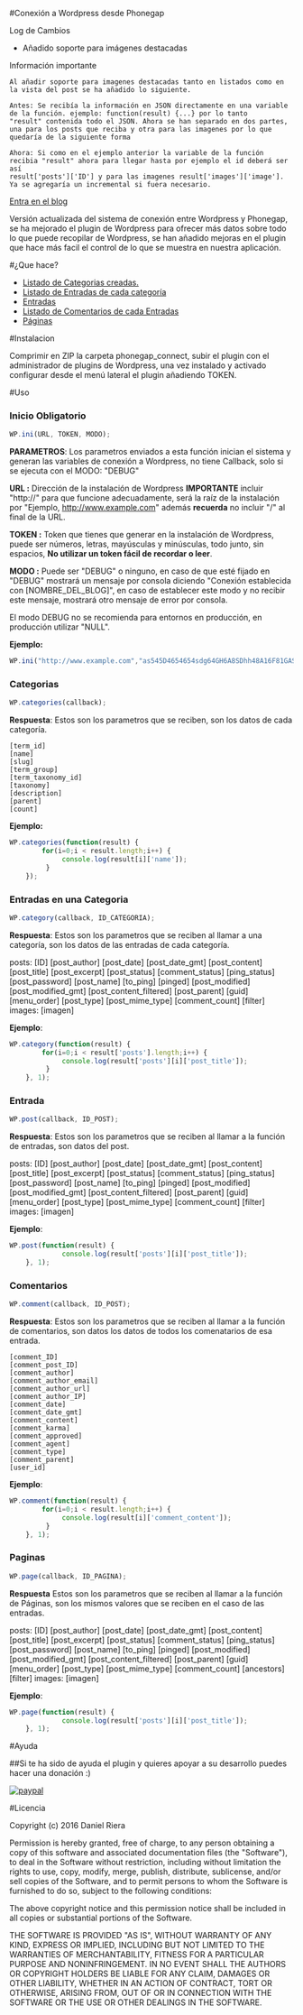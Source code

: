 #Conexión a Wordpress desde Phonegap


Log de Cambios

- Añadido soporte para imágenes destacadas


Información importante
````
Al añadir soporte para imagenes destacadas tanto en listados como en la vista del post se ha añadido lo siguiente.

Antes: Se recibía la información en JSON directamente en una variable de la función. ejemplo: function(result) {...} por lo tanto
"result" contenida todo el JSON. Ahora se han separado en dos partes, una para los posts que reciba y otra para las imagenes por lo que quedaría de la siguiente forma

Ahora: Si como en el ejemplo anterior la variable de la función recibia "result" ahora para llegar hasta por ejemplo el id deberá ser así
result['posts']['ID'] y para las imagenes result['images']['image']. Ya se agregaría un incremental si fuera necesario.

````
<a href="http://danielriera.net/phonegap/conectar-wordpress-con-aplicacion-phonegap" target="_blank">Entra en el blog</a>

Versión actualizada del sistema de conexión entre Wordpress y Phonegap, se ha mejorado el plugin de Wordpress para ofrecer más datos sobre todo lo que puede recopilar de Wordpress, se han añadido mejoras en el plugin que hace más facil el control de lo que se muestra en nuestra aplicación.

#¿Que hace?

- [Listado de Categorias creadas.](https://github.com/DanielRiera/phonegap-wordpress#categorias)
- [Listado de Entradas de cada categoría](https://github.com/DanielRiera/phonegap-wordpress#entradas-en-una-categoria)
- [Entradas](https://github.com/DanielRiera/phonegap-wordpress#entrada)
- [Listado de Comentarios de cada Entradas](https://github.com/DanielRiera/phonegap-wordpress#comentarios)
- [Páginas](https://github.com/DanielRiera/phonegap-wordpress#paginas)

#Instalacion

Comprimir en ZIP la carpeta phonegap_connect, subir el plugin con el administrador de plugins de Wordpress, una vez instalado y activado configurar desde el menú lateral el plugin añadiendo TOKEN.

#Uso

### Inicio **Obligatorio**

```javascript
WP.ini(URL, TOKEN, MODO);
```

**PARAMETROS**:
Los parametros enviados a esta función inician el sistema y generan las variables de conexión a Wordpress, no tiene Callback, solo si se ejecuta con el MODO: "DEBUG"

**URL :** Dirección de la instalación de Wordpress **IMPORTANTE** incluir "http://" para que funcione adecuadamente, será la raíz de la instalación por "Ejemplo, http://www.example.com" además **recuerda** no incluir "/" al final de la URL.

**TOKEN :** Token que tienes que generar en la instalación de Wordpress, puede ser números, letras, mayúsculas y minúsculas, todo junto, sin espacios, **No utilizar un token fácil de recordar o leer**.

**MODO :** Puede ser "DEBUG" o ninguno, en caso de que esté fijado en "DEBUG" mostrará un mensaje por consola diciendo "Conexión establecida con [NOMBRE_DEL_BLOG]", en caso de establecer este modo y no recibir este mensaje, mostrará otro mensaje de error por consola.

El modo DEBUG no se recomienda para entornos en producción, en producción utilizar "NULL". 


**Ejemplo:**
```javascript
WP.ini("http://www.example.com","as545D4654654sdg64GH6A8SDhh48A16F81GAS6H468J4", "DEBUG");
```


### Categorias

```javascript
WP.categories(callback);
```

**Respuesta**:
Estos son los parametros que se reciben, son los datos de cada categoría.

    [term_id]
    [name]
    [slug]
    [term_group]
    [term_taxonomy_id]
    [taxonomy]
    [description]
    [parent]
    [count]


**Ejemplo:**
```javascript
WP.categories(function(result) {
        for(i=0;i < result.length;i++) {
             console.log(result[i]['name']);
         }
    });
```

### Entradas en una Categoria

```javascript
WP.category(callback, ID_CATEGORIA);
```
**Respuesta**:
Estos son los parametros que se reciben al llamar a una categoría, son los datos de las entradas de cada categoría.

posts:
    [ID]
    [post_author]
    [post_date]
    [post_date_gmt] 
    [post_content] 
    [post_title] 
    [post_excerpt] 
    [post_status]
    [comment_status]
    [ping_status] 
    [post_password] 
    [post_name]
    [to_ping] 
    [pinged] 
    [post_modified] 
    [post_modified_gmt]
    [post_content_filtered] 
    [post_parent] 
    [guid] 
    [menu_order]
    [post_type]
    [post_mime_type] 
    [comment_count]
    [filter]
images:
    [imagen]

**Ejemplo**:

```javascript
WP.category(function(result) {
        for(i=0;i < result['posts'].length;i++) {
             console.log(result['posts'][i]['post_title']);
         }
    }, 1);
```

### Entrada

```javascript
WP.post(callback, ID_POST);
```

**Respuesta**:
Estos son los parametros que se reciben al llamar a la función de entradas, son datos del post.

posts:
    [ID]
    [post_author]
    [post_date]
    [post_date_gmt] 
    [post_content] 
    [post_title] 
    [post_excerpt] 
    [post_status]
    [comment_status]
    [ping_status] 
    [post_password] 
    [post_name]
    [to_ping] 
    [pinged] 
    [post_modified] 
    [post_modified_gmt]
    [post_content_filtered] 
    [post_parent] 
    [guid] 
    [menu_order]
    [post_type]
    [post_mime_type] 
    [comment_count]
    [filter]
images:
    [imagen]

**Ejemplo**:

```javascript
WP.post(function(result) {
             console.log(result['posts'][i]['post_title']);
    }, 1);
```

### Comentarios

```javascript
WP.comment(callback, ID_POST);
```

**Respuesta**:
Estos son los parametros que se reciben al llamar a la función de comentarios, son datos los datos de todos los comenatarios de esa entrada.

    [comment_ID]
    [comment_post_ID]
    [comment_author] 
    [comment_author_email] 
    [comment_author_url] 
    [comment_author_IP] 
    [comment_date] 
    [comment_date_gmt] 
    [comment_content] 
    [comment_karma] 
    [comment_approved] 
    [comment_agent] 
    [comment_type] 
    [comment_parent] 
    [user_id]

**Ejemplo**:

```javascript
WP.comment(function(result) {
        for(i=0;i < result.length;i++) {
             console.log(result[i]['comment_content']);
         }
    }, 1);
```

### Paginas

```javascript
WP.page(callback, ID_PAGINA);
```

**Respuesta**
Estos son los parametros que se reciben al llamar a la función de Páginas, son los mismos valores que se reciben en el caso de las entradas.

posts:
    [ID]
    [post_author]
    [post_date]
    [post_date_gmt]
    [post_content] 
    [post_title]
    [post_excerpt] 
    [post_status]
    [comment_status]
    [ping_status] 
    [post_password]
    [post_name]
    [to_ping]
    [pinged]
    [post_modified]
    [post_modified_gmt]
    [post_content_filtered]
    [post_parent]
    [guid]
    [menu_order]
    [post_type]
    [post_mime_type]
    [comment_count]
    [ancestors]
    [filter]
images:
    [imagen]

**Ejemplo**:

```javascript
WP.page(function(result) {
             console.log(result['posts'][i]['post_title']);
    }, 1);
```
#Ayuda

##Si te ha sido de ayuda el plugin y quieres apoyar a su desarrollo puedes hacer una donación :)

[![paypal](https://www.paypalobjects.com/es_ES/ES/i/btn/btn_donate_LG.gif)](https://www.paypal.com/cgi-bin/webscr?cmd=_s-xclick&hosted_button_id=E453H4H5H4XM2)

#Licencia

Copyright (c) 2016 Daniel Riera

Permission is hereby granted, free of charge, to any person obtaining a copy
of this software and associated documentation files (the "Software"), to deal
in the Software without restriction, including without limitation the rights
to use, copy, modify, merge, publish, distribute, sublicense, and/or sell
copies of the Software, and to permit persons to whom the Software is
furnished to do so, subject to the following conditions:

The above copyright notice and this permission notice shall be included in all
copies or substantial portions of the Software.

THE SOFTWARE IS PROVIDED "AS IS", WITHOUT WARRANTY OF ANY KIND, EXPRESS OR
IMPLIED, INCLUDING BUT NOT LIMITED TO THE WARRANTIES OF MERCHANTABILITY,
FITNESS FOR A PARTICULAR PURPOSE AND NONINFRINGEMENT. IN NO EVENT SHALL THE
AUTHORS OR COPYRIGHT HOLDERS BE LIABLE FOR ANY CLAIM, DAMAGES OR OTHER
LIABILITY, WHETHER IN AN ACTION OF CONTRACT, TORT OR OTHERWISE, ARISING FROM,
OUT OF OR IN CONNECTION WITH THE SOFTWARE OR THE USE OR OTHER DEALINGS IN THE
SOFTWARE.
